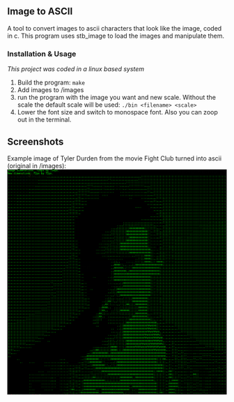## Image to ASCII

A tool to convert images to ascii characters that look like the image, coded in c. This program uses stb_image to load the images and manipulate them.

### Installation & Usage
 *This project was coded in a linux based system*

1. Build the program: ```make```
2. Add images to /images
3. run the program with the image you want and new scale. Without the scale the default scale will be used: ```./bin <filename> <scale>```
4. Lower the font size and switch to monospace font. Also you can zoop out in the terminal.

## Screenshots
Example image of Tyler Durden from the movie Fight Club turned into ascii (original in /images):  
![Screenshot](./screenshots/ascii-image-1.png)